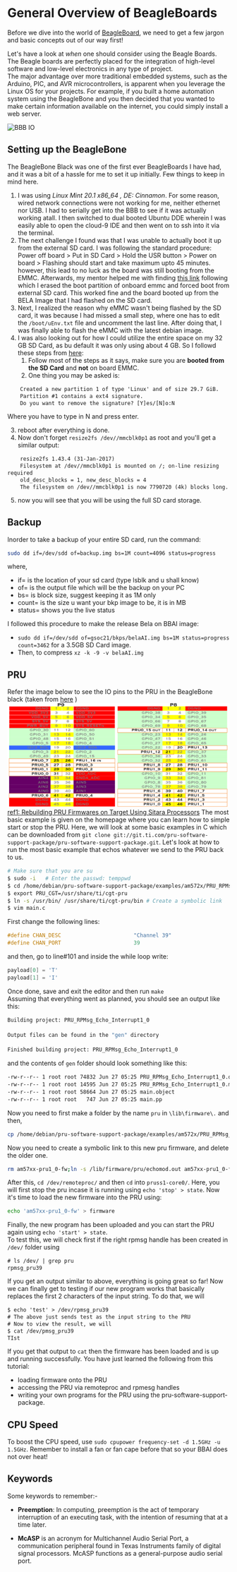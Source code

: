 # General Overview of BeagleBoards
Before we dive into the world of [BeagleBoard](https://beagleboard.org/), we need to get a few jargon and basic concepts out of our way first!


Let's have a look at _when_ one should consider using the Beagle Boards. <br>
The Beagle boards are perfectly placed for the integration of high-level software and low-level electronics in any type of project. <br>
The major advantage over more traditional embedded systems, such as the Arduino, PIC, and AVR microcontrollers, is apparent when you leverage the Linux OS for your projects. For example, if you built a home automation system using the BeagleBone and you then decided that you wanted to make certain information available on the internet, you could simply install a web server.

![BBB IO](https://www.mathworks.com/help/supportpkg/beagleboneio/ug/beaglebone_black_pinmap.png)

## Setting up the BeagleBone

The BeagleBone Black was one of the first ever BeagleBoards I have had, and it was a bit of a hassle for me to set it up initially. Few things to keep in mind here.
1. I was using _Linux Mint 20.1 x86_64 , DE: Cinnamon_. For some reason, wired network connections were not working for me, neither ethernet nor USB. I had to serially get into the BBB to see if it was actually working atall. I then switched to dual booted Ubuntu DDE wherein I was easily able to open the cloud-9 IDE and then went on to ssh into it via the terminal.
2. The next challenge I found was that I was unable to actually boot it up from the external SD card. I was following the standard procedure: Power off board > Put in SD Card > Hold the USR button > Power on board > Flashing should start and take maximum upto 45 minutes. however, this lead to no luck as the board was still booting from the EMMC. Afterwards, my mentor helped me with finding [this link](https://learn.bela.io/using-bela/about-bela/troubleshooting-guide/#problems-booting-bela-from-the-sd-card) following which I erased the boot partition of onboard emmc and forced boot from external SD card. This worked fine and the board booted up from the BELA Image that I had flashed on the SD card.
3. Next, I realized the reason why eMMC wasn't being flashed by the SD card, it was because I had missed a small step, where one has to edit the ``/boot/uEnv.txt`` file and uncomment the last line. After doing that, I was finally able to flash the eMMC with the latest debian image.
4. I was also looking out for how I could utilize the entire space on my 32 GB SD Card, as bu default it was only using about 4 GB. So I followd these steps from [here](https://elinux.org/Beagleboard:Expanding_File_System_Partition_On_A_microSD):
    1. Follow most of the steps as it says, make sure you are **booted from the SD Card** and __not__ on board EMMC.
    2. One thing you may be asked is:

```
    Created a new partition 1 of type 'Linux' and of size 29.7 GiB.
    Partition #1 contains a ext4 signature.
    Do you want to remove the signature? [Y]es/[N]o:N

```
  Where you have to type in N and press enter. 

  3. reboot after everything is done.
  4. Now don't forget ``resize2fs /dev//mmcblk0p1`` as root and you'll get a similar output:

```
    resize2fs 1.43.4 (31-Jan-2017)
    Filesystem at /dev//mmcblk0p1 is mounted on /; on-line resizing required
    old_desc_blocks = 1, new_desc_blocks = 4
    The filesystem on /dev//mmcblk0p1 is now 7790720 (4k) blocks long.

```
  5. now you will see that you will be using the full SD card storage.

## Backup
Inorder to take a backup of your entire SD card, run the command:
```sh
sudo dd if=/dev/sdd of=backup.img bs=1M count=4096 status=progress
```
where,
- if= is the location of your sd card (type lsblk and u shall know)
- of= is the output file which will be the backup on your PC
- bs= is block size, suggest keeping it as 1M only
- count= is the size u want your bkp image to be, it is in MB
- status= shows you the live status

I followed this procedure to make the release Bela on BBAI image:
- `sudo dd if=/dev/sdd of=gsoc21/bkps/belaAI.img bs=1M status=progress count=3462` for a 3.5GB SD Card image.
- Then, to compress `xz -k -9 -v belaAI.img`

## PRU

Refer the image below to see the IO pins to the PRU in the BeagleBone black (taken from [here](https://beagleboard.org/static/presentations/MakerFaireNY20140920_UsingBeagleBoneRealTimeMicrocontrollers.pdf) ) <br>
![PRU io pins](photos/PRUio.png) <br>
[ref1: Rebuilding PRU Firmwares on Target Using Sitara Processors](https://training.ti.com/rebuilding-pru-firmwares-target-using-sitara-processors?context=519066-1138864-1134151)
The most basic example is given on the homepage where you can learn how to simple start or stop the PRU. Here, we will look at some basic examples in C which can be downloaded from `git clone git://git.ti.com/pru-software-support-package/pru-software-support-package.git`. Let's look at how to run the most basic example that echos whatever we send to the PRU back to us.

```sh
# Make sure that you are su
$ sudo -i   # Enter the passwd: temppwd
$ cd /home/debian/pru-software-support-package/examples/am572x/PRU_RPMsg_Echo_Interrupt1_0  # Navigate to the example
$ export PRU_CGT=/usr/share/ti/cgt-pru
$ ln -s /usr/bin/ /usr/share/ti/cgt-pru/bin # Create a symbolic link
$ vim main.c
```
First change the following lines:
```c
#define CHAN_DESC                       "Channel 39"
#define CHAN_PORT                       39
```
and then, go to line#101 and inside the while loop write:
```c
payload[0] = 'T'
payload[1] = 'I'
```
Once done, save and exit the editor and then run `make`
<br>
Assuming that everything went as planned, you should see an output like this:
```sh
Building project: PRU_RPMsg_Echo_Interrupt1_0

Output files can be found in the "gen" directory

Finished building project: PRU_RPMsg_Echo_Interrupt1_0
```
and the contents of `gen` folder should look something like this:
```sh
-rw-r--r-- 1 root root 74832 Jun 27 05:25 PRU_RPMsg_Echo_Interrupt1_0.out
-rw-r--r-- 1 root root 14595 Jun 27 05:25 PRU_RPMsg_Echo_Interrupt1_0.map
-rw-r--r-- 1 root root 58664 Jun 27 05:25 main.object
-rw-r--r-- 1 root root   747 Jun 27 05:25 main.pp
```
Now you need to first make a folder by the name `pru` in `\lib\firmware\.` and then,
```sh
cp /home/debian/pru-software-support-package/examples/am572x/PRU_RPMsg_Echo_Interrupt1_0/gen/PRU_RPMsg_Echo_Interrupt1_0.out echomod.out
```
Now you need to create a symbolic link to this new pru firmware, and delete the older one.
```sh
rm am57xx-pru1_0-fw;ln -s /lib/firmware/pru/echomod.out am57xx-pru1_0-fw
```
After this, `cd /dev/remoteproc/` and then `cd` into `pruss1-core0/`. Here, you will first stop the pru incase it is running using `echo 'stop' > state`. Now it's time to load the new firmware into the PRU using:
```sh
echo 'am57xx-pru1_0-fw' > firmware
```
Finally, the new program has been uploaded and you can start the PRU again using `echo 'start' > state`.
<br>
To test this, we will check first if the right rpmsg handle has been created in `/dev/` folder using
```
# ls /dev/ | grep pru
rpmsg_pru39
```
If you get an output similar to above, everything is going great so far! Now we can finally get to testing if our new program works that basically replaces the first 2 characters of the input string. To do that, we will
```
$ echo 'test' > /dev/rpmsg_pru39
# The above just sends test as the input string to the PRU
# Now to view the result, we will
$ cat /dev/pmsg_pru39
TIst
```
If you get that output to `cat` then the firmware has been loaded and is up and running successfully. You have just learned the following from this tutorial:
- loading firmware onto the PRU
- accessing the PRU via remoteproc and rpmesg handles
- writing your own programs for the PRU using the pru-software-support-package.

## CPU Speed

To boost the CPU speed, use `sudo cpupower frequency-set -d 1.5GHz -u 1.5GHz`. Remember to install a fan or fan cape before that so your BBAI does not over heat!

## Keywords

Some keywords to remember:-
* **Preemption**: In computing, preemption is the act of temporary interruption of an executing task, with the intention of resuming that at a time later.

* **McASP** is an acronym for Multichannel Audio Serial Port, a communication peripheral found in Texas Instruments family of digital signal processors.  McASP functions as a general-purpose audio serial port.
